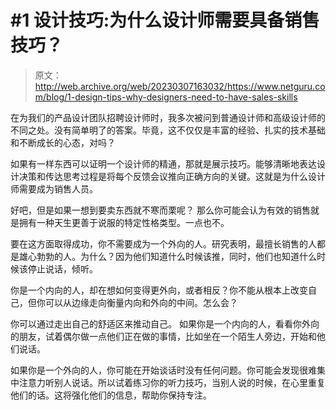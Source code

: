 # #1 设计技巧:为什么设计师需要具备销售技巧？

> 原文：<http://web.archive.org/web/20230307163032/https://www.netguru.com/blog/1-design-tips-why-designers-need-to-have-sales-skills>

 在为我们的产品设计团队招聘设计师时，我多次被问到普通设计师和高级设计师的不同之处。没有简单明了的答案。毕竟，这不仅仅是丰富的经验、扎实的技术基础和不断成长的心态，对吗？ 

如果有一样东西可以证明一个设计师的精通，那就是展示技巧。能够清晰地表达设计决策和传达思考过程是将每个反馈会议推向正确方向的关键。这就是为什么设计师需要成为销售人员。

好吧，但是如果一想到要卖东西就不寒而栗呢？
那么你可能会认为有效的销售就是拥有一种天生更善于说服的特定性格类型。一点也不。

要在这方面取得成功，你不需要成为一个外向的人。研究表明，最擅长销售的人都是雄心勃勃的人。为什么？因为他们知道什么时候该推，同时，他们也知道什么时候该停止说话，倾听。

你是一个内向的人，却在想如何变得更外向，或者相反？你不能从根本上改变自己，但你可以从边缘走向衡量内向和外向的中间。怎么会？

你可以通过走出自己的舒适区来推动自己。
如果你是一个内向的人，看看你外向的朋友，试着偶尔做一点他们正在做的事情，比如坐在一个陌生人旁边，开始和他们说话。

如果你是一个外向的人，你可能在开始谈话时没有任何问题。你可能会发现很难集中注意力听别人说话。所以试着练习你的听力技巧，当别人说的时候，在心里重复他们的话。这将强化他们的信息，帮助你保持专注。